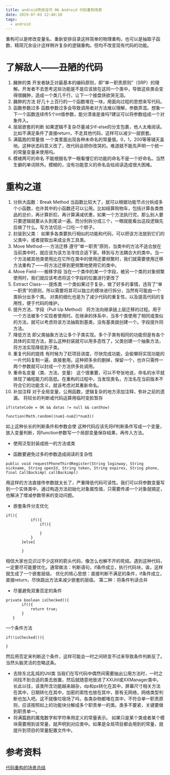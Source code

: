 ```yaml
---
title: android奇技淫巧 06 Android 代码重构场景
date: 2019-07-03 22:40:10
tags:
  - android
---
```


重构可以是修改变量名、重新安排目录这样简单的物理重构，也可以是抽取子函数、精简冗余设计这样稍许复杂的逻辑重构。但均不改变现有代码的功能。

<!--more-->

# 了解敌人——丑陋的代码

1. 臃肿的类
开发者缺乏对最基本的编码原则，即“单一职责原则”（SRP）的理解。开发者不去思考这些功能是不是应该放在这同一个类中，导致这些类会变得很臃肿，造成一个类几千行，让下一个接盘侠欲哭无泪。
2. 臃肿的方法
好几十上百行的一个函数堆在一块，用面向过程的思想来写代码。
3. 函数参数过多
函数参数过多会导致调用者对方法难以理解，参数弄混。想象一下一个函数连续传5个int值参数，能分清谁是谁吗?建议可以将参数组成一个对象传入。
4. 层层嵌套的判断
如果逻辑不复杂尽量减少if-else的分支包裹，他人太难阅读。比如不满足条件了直接return，不走其他代码，这样可以减少一层嵌套。
5. 满篇跑的常量值
一个类里面出现各种未命名的常量值。0，1，200等等铺天盖地。这种状态码意义改了，改代码会把你改哭的。难道就不能先声明一个统一的常量变量来使用吗。
6. 模棱两可的命名
不能根据名字一眼看懂它的功能的命名不是一个好命名。当然生僻的单词除外。模糊的，没有功能意义的命名会给阅读造成很大困难。

# 重构之道

1. 分拆大函数：Break Method
当函数比较大了，就可以根据功能节点分拆成多个小函数，也许其中的小函数还可以公用。比如结算购物车，包括计算各类商品的总价，再计算折扣，再计算满减优惠，如果一个方法执行完，那么别人要只要逻辑就要从头到尾读一遍。而分别拆分成三个，一眼就能看出这段逻辑先后做了什么。写方法切忌一口吃一个胖子。
2. 封装到父类：
如果多各类要执行相似的功能和代码，可以把该方法放到它们的父类中，或者提取出来成业务工具类。
3. Move Method----方法迁移
遵守“单一职责”原则，当类中的方法不适合放在当前类中时，就应该为该方法寻找合适下家。移到与方法耦合大的类中。当一个方法被其他类使用比在它所在类中的使用还要频繁时，我们就需要使用迁移方法重构了——将方法迁移到更频繁地使用它的类中。
4. Move Field----搬移字段
当在一个类中的某一个字段，被另一个类的对象频繁使用时，我们就应该考虑将这个字段的位置进行更改了
5. Extract Class----提炼类
一个类如果过于复杂，做了好多的事情，违背了“单一职责”的原则，所以需要将其可以独立的模块进行拆分，当然有可能由一个类拆分出多个类。
对类的细化也是为了减少代码的重复性，以及提高代码的复用性，便于代码的维护。
6. 提升方法、字段（Pull Up Method）
将方法向继承链上层迁移的过程。用于一个方法被多个实现者使用时。在继承的体系中，当多个类使用了相同或类似的方法，就可以考虑将该方法抽取到基类，没有基类就创建一个。字段提升同方法。
7. 降低方法
即父类抽象方法让多个子类实现。多个子类有相同的功能但是有各个具体的实现方法，那么这种封装就可以用多态性了，父类创建一个抽象方法，将方法实现降低到子类。
8. 重复代码的提炼
有时候为了赶项目进度，尽快完成功能，会偷懒将实现功能的一片代码复制一遍，直接套用。这种把多余的删掉，保留一个，也许只需传一两个参数就可以封成一个方法供多处调用。
9. 重命名变量（类、方法、变量）
这个很重要，可以不夸张地说，命名的水平就体现了编程能力的高低。在重构的过程中，当发现类名，方法名在当前版本不符合它的功能含义，就该考虑对其重新命名。
10. 补加注释
对于全局变量，公用函数，逻辑复杂的地方添加注释，弥补之前的遗漏。
将较长的判断或代码运算用临时变脸暂存

```
if(stateCode = OK && datas != null && canShow)

function(Math.random((num1-num2)*num3))
```

如上这种长长的判断条件和参数会使 这种代码应该先将if判断条件写成一个变量，放入变量判断，将function参数写一个局部变量保存结果，再传入方法。

- 使用泛型封装成统一的方法或类

- 函数要避免过多的参数造成阅读的复杂性

```
public void requestPhoneThirdRegister(String loginway, String nickname, String openId, String token, String expires, String phone, final CallBackimpl callBackimpl)
```

用这样的方法直接传参数就太长了，严重降低代码可读性。我们可以将参数变量写到一个实体类中，通过构造方法初始化对象属性值，只需要传递一个对象就搞定，也解决了增减参数带来的变动问题。

- 嵌套条件分支优化

```
if(){
           if(){
               if(){

               }
           }
       }else{

       }
```
相信大家也见识过不少这样的箭头代码，像怎么也解不开的死结。遇到这种代码，一定要尽可能要优化。通常做法：判断语句，if条件成立，执行代码块，诶，这样就生成了一个嵌套层级。
优化的核心思想：直接判断不满足的条件，if条件成立，直接return，尽快跳出方法来减少嵌套的层级。
第二种：将条件判读合并
- 尽量避免双重否定的条件

```
private boolean isChecked(){
       if(){
           return true;
       }
   }
```
一个条件方法
```
if(!isChecked()){
     
}
```
然后用否定来判断这个条件，这样可能会一时之间转变不过来导致条件判断反了。当然头脑灵活的忽略这条。
- 去除东北乱炖的Util类
当我们在写代码中偶然间需要抽出公用方法时，一时之间找不到合适的类去放置，然后就随意地放进了XXUtil或XXManager类中。长此以往，该类所含功能越来越杂，dp和px转化在其中，屏幕尺寸相关方法在其中，日期转化在其中，加密的索性也放在其中，那有无网络，网络类型判断也加入吧。这不就像垃圾场了吗，各类杂物都堆在其中，不符合单一职责原则，应该按照如上的功能块分解成多个职责单一的类。类多不要紧，关键要做到职责单一。
- 将满篇跑的魔鬼数字和字符串用定义的常量表示。
如果只是某个类或者某个模块需要用到该常量，就声明到对应类中。如果是全局项目都会用到的常量，就提升到项目的常量配置文件中。

# 参考资料

[代码重构的场景总结](https://mp.weixin.qq.com/s/zJGIEKuQgcSJmdBXLO_b4A)


